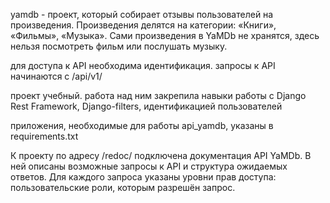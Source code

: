 
yamdb - проект, который собирает отзывы пользователей на произведения. Произведения делятся на категории:
«Книги», «Фильмы», «Музыка». Сами произведения в YaMDb не хранятся, здесь нельзя посмотреть фильм или послушать музыку.

для доступа к API необходима идентификация. запросы к API начинаются с /api/v1/

проект учебный. работа над ним закрепила навыки работы с Django Rest Framework, Django-filters, идентификацией пользователей

приложения, необходимые для работы api_yamdb, указаны в requirements.txt

К проекту по адресу /redoc/ подключена документация API YaMDb. В ней описаны возможные запросы к API и структура
ожидаемых ответов. Для каждого запроса указаны уровни прав доступа: пользовательские роли, которым разрешён запрос.

